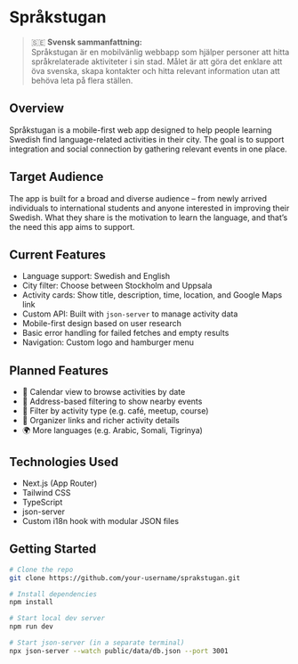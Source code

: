 # Språkstugan

> 🇸🇪 **Svensk sammanfattning:**  
> Språkstugan är en mobilvänlig webbapp som hjälper personer att hitta språkrelaterade aktiviteter i sin stad. Målet är att göra det enklare att öva svenska, skapa kontakter och hitta relevant information utan att behöva leta på flera ställen.

## Overview

Språkstugan is a mobile-first web app designed to help people learning Swedish find language-related activities in their city. The goal is to support integration and social connection by gathering relevant events in one place.

## Target Audience

The app is built for a broad and diverse audience – from newly arrived individuals to international students and anyone interested in improving their Swedish. What they share is the motivation to learn the language, and that’s the need this app aims to support.

## Current Features

- Language support: Swedish and English
- City filter: Choose between Stockholm and Uppsala
- Activity cards: Show title, description, time, location, and Google Maps link
- Custom API: Built with `json-server` to manage activity data
- Mobile-first design based on user research
- Basic error handling for failed fetches and empty results
- Navigation: Custom logo and hamburger menu

## Planned Features

- 📅 Calendar view to browse activities by date
- 📍 Address-based filtering to show nearby events
- 🧠 Filter by activity type (e.g. café, meetup, course)
- 🔗 Organizer links and richer activity details
- 🌍 More languages (e.g. Arabic, Somali, Tigrinya)

## Technologies Used

- Next.js (App Router)
- Tailwind CSS
- TypeScript
- json-server
- Custom i18n hook with modular JSON files

## Getting Started

```bash
# Clone the repo
git clone https://github.com/your-username/sprakstugan.git

# Install dependencies
npm install

# Start local dev server
npm run dev

# Start json-server (in a separate terminal)
npx json-server --watch public/data/db.json --port 3001
